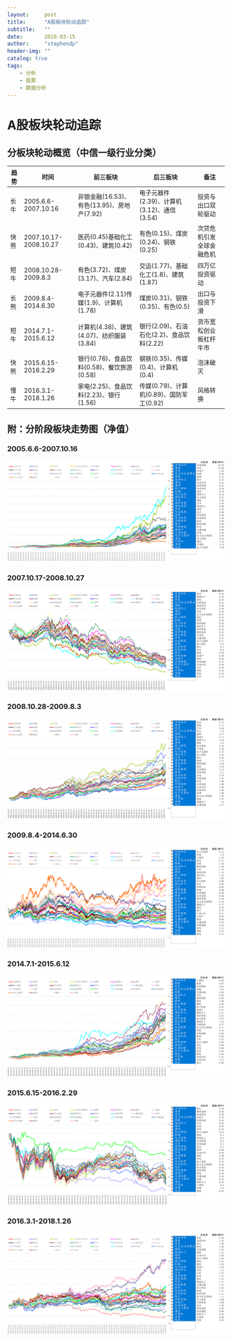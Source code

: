 ```yaml
---
layout:     post
title:      "A股板块轮动追踪"
subtitle:   ""
date:       2018-03-15
author:     "stephendp"
header-img: ""
catalog: true
tags:
    - 分析
    - 股票
    - 数据分析
---
```

# A股板块轮动追踪
## 分板块轮动概览（中信一级行业分类）
| 趋势 | 时间| 前三板块| 后三板块| 备注 |
| ----| ---| -------|---------| ----- |
| 长牛 | 2005.6.6-2007.10.16 | 非银金融(16.53)、有色(13.95)、房地产(7.92) | 电子元器件(2.39)、计算机(3.12)、通信(3.54) | 投资与出口双轮驱动 |
| 快熊 | 2007.10.17-2008.10.27 | 医药(0.45)基础化工(0.43)、建筑(0.42) | 有色(0.15)、煤炭(0.24)、钢铁(0.25)         | 次贷危机引发全球金融危机 |
| 短牛 | 2008.10.28-2009.8.3 | 有色(3.72)、煤炭(3.17)、汽车(2.84) | 交运(1.77)、基础化工(1.8)、建筑(1.87) | 四万亿投资驱动 |
| 长熊 | 2009.8.4-2014.6.30 | 电子元器件(2.11)传媒(1.9)、计算机(1.78)  | 煤炭(0.31)、钢铁(0.35)、有色(0.5)     | 出口与投资下滑|
| 短牛 | 2014.7.1-2015.6.12 | 计算机(4.38)、建筑(4.07)、纺织服装(3.84)   | 银行(2.09)、石油石化(2.2)、食品饮料(2.22)  | 货币宽松创业板杠杆牛市   |
| 快熊 | 2015.6.15-2016.2.29  | 银行(0.76)、食品饮料(0.58)、餐饮旅游(0.58) | 钢铁(0.35)、传媒(0.4)、计算机(0.4)      | 泡沫破灭  |
| 慢牛 | 2016.3.1-2018.1.26  | 家电(2.25)、食品饮料(2.23)、银行(1.56) | 传媒(0.79)、计算机(0.89)、国防军工(0.92)   | 风格转换 |

## 附：分阶段板块走势图（净值）

### 2005.6.6-2007.10.16
<div style="text-align:center">
    <img src="/img/bkld1.png" alt="" />
</div>






### 2007.10.17-2008.10.27
<div style="text-align:center">
    <img src="/img/bkld2.png" alt="" />
</div>









### 2008.10.28-2009.8.3

<div style="text-align:center">
    <img src="/img/bkld3.png" alt="" />
</div>









### 2009.8.4-2014.6.30

<div style="text-align:center">
    <img src="/img/bkld4.png" alt="" />
</div>







### 2014.7.1-2015.6.12

<div style="text-align:center">
    <img src="/img/bkld5.png" alt="" />
</div>









### 2015.6.15-2016.2.29

<div style="text-align:center">
    <img src="/img/bkld6.png" alt="" />
</div>









### 2016.3.1-2018.1.26

<div style="text-align:center">
    <img src="/img/bkld7.png" alt="" />
</div>